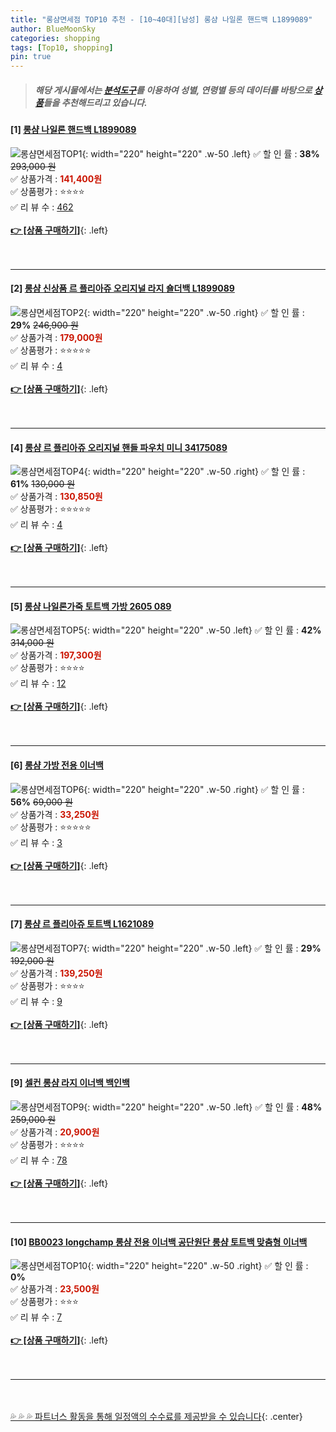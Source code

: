 ```yaml
---
title: "롱샴면세점 TOP10 추천 - [10~40대][남성] 롱샴 나일론 핸드백 L1899089"
author: BlueMoonSky
categories: shopping
tags: [Top10, shopping]
pin: true
---
```


> ##### 해당 게시물에서는 [**분석도구**](https://itemscout.io/)를 이용하여 **성별**, **연령별** 등의 데이터를 바탕으로 [**상품**](https://link.coupang.com/a/baae76)들을 추천해드리고 있습니다.

#### [1] [롱샴 나일론 핸드백 L1899089](https://link.coupang.com/re/AFFSDP?lptag=AF5964186&subid=bluemoonsky6999&pageKey=7148975184&traceid=V0-153&itemId=17969246917&vendorItemId=85126511200)
![롱샴면세점TOP1](https://thumbnail8.coupangcdn.com/thumbnails/remote/230x230ex/image/vendor_inventory/83b3/30b1bc89494eba722738f27d9c440e499b231f1803d9e5ec57f27130cf06.JPG){: width="220" height="220" .w-50 .left}
✅ 할 인 률 : **38%** ~~<del class="base-price"> 293,000  </del>원~~<br>
✅ 상품가격 : <span style="color:#cb1400"> **141,400원** </span><br>
✅ 상품평가 : ⭐⭐⭐⭐<br>
✅ 리 뷰 수 : [462](https://link.coupang.com/re/AFFSDP?lptag=AF5964186&subid=bluemoonsky6999&pageKey=7148975184&traceid=V0-153&itemId=17969246917&vendorItemId=85126511200)<br>
<br>
[**👉  [상품 구매하기]**](https://link.coupang.com/re/AFFSDP?lptag=AF5964186&subid=bluemoonsky6999&pageKey=7148975184&traceid=V0-153&itemId=17969246917&vendorItemId=85126511200){: .left}
<br>
<br>
<br>

***

#### [2] [롱샴 신상품 르 플리아쥬 오리지널 라지 숄더백 L1899089](https://link.coupang.com/re/AFFSDP?lptag=AF5964186&subid=bluemoonsky6999&pageKey=7355691219&traceid=V0-153&itemId=18939158682&vendorItemId=86065684212)
![롱샴면세점TOP2](https://thumbnail10.coupangcdn.com/thumbnails/remote/230x230ex/image/vendor_inventory/82a1/544a99dc14ea0a6572dec4fa2477470bd9ed3b84a4d043ef66406a89bcb0.jpg){: width="220" height="220" .w-50 .right}
✅ 할 인 률 : **29%** ~~<del class="base-price"> 246,900  </del>원~~<br>
✅ 상품가격 : <span style="color:#cb1400"> **179,000원** </span><br>
✅ 상품평가 : ⭐⭐⭐⭐⭐<br>
✅ 리 뷰 수 : [4](https://link.coupang.com/re/AFFSDP?lptag=AF5964186&subid=bluemoonsky6999&pageKey=7355691219&traceid=V0-153&itemId=18939158682&vendorItemId=86065684212)<br>
<br>
[**👉  [상품 구매하기]**](https://link.coupang.com/re/AFFSDP?lptag=AF5964186&subid=bluemoonsky6999&pageKey=7355691219&traceid=V0-153&itemId=18939158682&vendorItemId=86065684212){: .left}
<br>
<br>
<br>

***

#### [4] [롱샴 르 플리아쥬 오리지널 핸들 파우치 미니 34175089](https://link.coupang.com/re/AFFSDP?lptag=AF5964186&subid=bluemoonsky6999&pageKey=7382936347&traceid=V0-153&itemId=19071109119&vendorItemId=86193736264)
![롱샴면세점TOP4](https://thumbnail10.coupangcdn.com/thumbnails/remote/230x230ex/image/vendor_inventory/cead/9a83a9e85173712a22e2aa548c89492a046d0ccbfefa0c9050eba488a2f0.jpg){: width="220" height="220" .w-50 .right}
✅ 할 인 률 : **61%** ~~<del class="base-price"> 130,000  </del>원~~<br>
✅ 상품가격 : <span style="color:#cb1400"> **130,850원** </span><br>
✅ 상품평가 : ⭐⭐⭐⭐⭐<br>
✅ 리 뷰 수 : [4](https://link.coupang.com/re/AFFSDP?lptag=AF5964186&subid=bluemoonsky6999&pageKey=7382936347&traceid=V0-153&itemId=19071109119&vendorItemId=86193736264)<br>
<br>
[**👉  [상품 구매하기]**](https://link.coupang.com/re/AFFSDP?lptag=AF5964186&subid=bluemoonsky6999&pageKey=7382936347&traceid=V0-153&itemId=19071109119&vendorItemId=86193736264){: .left}
<br>
<br>
<br>

***

#### [5] [롱샴 나일론가죽 토트백 가방 2605 089](https://link.coupang.com/re/AFFSDP?lptag=AF5964186&subid=bluemoonsky6999&pageKey=7459388962&traceid=V0-153&itemId=19439175084&vendorItemId=86550249981)
![롱샴면세점TOP5](https://thumbnail10.coupangcdn.com/thumbnails/remote/230x230ex/image/vendor_inventory/d212/f851ae7b2ca62f9a067aeb09da1515cdb463ceca0905a11ccc0b7f5fe370.jpg){: width="220" height="220" .w-50 .left}
✅ 할 인 률 : **42%** ~~<del class="base-price"> 314,000  </del>원~~<br>
✅ 상품가격 : <span style="color:#cb1400"> **197,300원** </span><br>
✅ 상품평가 : ⭐⭐⭐⭐<br>
✅ 리 뷰 수 : [12](https://link.coupang.com/re/AFFSDP?lptag=AF5964186&subid=bluemoonsky6999&pageKey=7459388962&traceid=V0-153&itemId=19439175084&vendorItemId=86550249981)<br>
<br>
[**👉  [상품 구매하기]**](https://link.coupang.com/re/AFFSDP?lptag=AF5964186&subid=bluemoonsky6999&pageKey=7459388962&traceid=V0-153&itemId=19439175084&vendorItemId=86550249981){: .left}
<br>
<br>
<br>

***

#### [6] [롱샴 가방 전용 이너백](https://link.coupang.com/re/AFFSDP?lptag=AF5964186&subid=bluemoonsky6999&pageKey=6065240402&traceid=V0-153&itemId=11171673883&vendorItemId=78449686156)
![롱샴면세점TOP6](https://thumbnail8.coupangcdn.com/thumbnails/remote/230x230ex/image/retail/images/7305397307557022-c35ec980-fc15-4aa1-8b6e-b354f8eb4206.jpg){: width="220" height="220" .w-50 .right}
✅ 할 인 률 : **56%** ~~<del class="base-price"> 69,000  </del>원~~<br>
✅ 상품가격 : <span style="color:#cb1400"> **33,250원** </span><br>
✅ 상품평가 : ⭐⭐⭐⭐⭐<br>
✅ 리 뷰 수 : [3](https://link.coupang.com/re/AFFSDP?lptag=AF5964186&subid=bluemoonsky6999&pageKey=6065240402&traceid=V0-153&itemId=11171673883&vendorItemId=78449686156)<br>
<br>
[**👉  [상품 구매하기]**](https://link.coupang.com/re/AFFSDP?lptag=AF5964186&subid=bluemoonsky6999&pageKey=6065240402&traceid=V0-153&itemId=11171673883&vendorItemId=78449686156){: .left}
<br>
<br>
<br>

***

#### [7] [롱샴 르 플리아쥬 토트백 L1621089](https://link.coupang.com/re/AFFSDP?lptag=AF5964186&subid=bluemoonsky6999&pageKey=7506364478&traceid=V0-153&itemId=19659383445&vendorItemId=86765190826)
![롱샴면세점TOP7](https://thumbnail6.coupangcdn.com/thumbnails/remote/230x230ex/image/vendor_inventory/b297/b8f43f31728490bf33b8f20f5688912ebbc1082834fb6863c9eac40355ed.jpg){: width="220" height="220" .w-50 .left}
✅ 할 인 률 : **29%** ~~<del class="base-price"> 192,000  </del>원~~<br>
✅ 상품가격 : <span style="color:#cb1400"> **139,250원** </span><br>
✅ 상품평가 : ⭐⭐⭐⭐<br>
✅ 리 뷰 수 : [9](https://link.coupang.com/re/AFFSDP?lptag=AF5964186&subid=bluemoonsky6999&pageKey=7506364478&traceid=V0-153&itemId=19659383445&vendorItemId=86765190826)<br>
<br>
[**👉  [상품 구매하기]**](https://link.coupang.com/re/AFFSDP?lptag=AF5964186&subid=bluemoonsky6999&pageKey=7506364478&traceid=V0-153&itemId=19659383445&vendorItemId=86765190826){: .left}
<br>
<br>
<br>

***

#### [9] [셀컨 롱샴 라지 이너백 백인백](https://link.coupang.com/re/AFFSDP?lptag=AF5964186&subid=bluemoonsky6999&pageKey=6083470619&traceid=V0-153&itemId=11290696393&vendorItemId=78567431538)
![롱샴면세점TOP9](https://thumbnail8.coupangcdn.com/thumbnails/remote/230x230ex/image/vendor_inventory/8bec/fef32e7b3d60f482eaf727606b0d34cc5e7e5ef9eddd104bbe28b7b7d663.jpg){: width="220" height="220" .w-50 .left}
✅ 할 인 률 : **48%** ~~<del class="base-price"> 259,000  </del>원~~<br>
✅ 상품가격 : <span style="color:#cb1400"> **20,900원** </span><br>
✅ 상품평가 : ⭐⭐⭐⭐<br>
✅ 리 뷰 수 : [78](https://link.coupang.com/re/AFFSDP?lptag=AF5964186&subid=bluemoonsky6999&pageKey=6083470619&traceid=V0-153&itemId=11290696393&vendorItemId=78567431538)<br>
<br>
[**👉  [상품 구매하기]**](https://link.coupang.com/re/AFFSDP?lptag=AF5964186&subid=bluemoonsky6999&pageKey=6083470619&traceid=V0-153&itemId=11290696393&vendorItemId=78567431538){: .left}
<br>
<br>
<br>

***

#### [10] [BB0023 longchamp 롱샴 전용 이너백 공단원단 롱샴 토트백 맞춤형 이너백](https://link.coupang.com/re/AFFSDP?lptag=AF5964186&subid=bluemoonsky6999&pageKey=5158901930&traceid=V0-153&itemId=7099078035&vendorItemId=74391016761)
![롱샴면세점TOP10](https://thumbnail6.coupangcdn.com/thumbnails/remote/230x230ex/image/vendor_inventory/77f1/98dc614336a6b1ed3645c576838a35a289c87732fa731d7e41b4ea8dfe7e.jpg){: width="220" height="220" .w-50 .right}
✅ 할 인 률 : **0%** <br>
✅ 상품가격 : <span style="color:#cb1400"> **23,500원** </span><br>
✅ 상품평가 : ⭐⭐⭐<br>
✅ 리 뷰 수 : [7](https://link.coupang.com/re/AFFSDP?lptag=AF5964186&subid=bluemoonsky6999&pageKey=5158901930&traceid=V0-153&itemId=7099078035&vendorItemId=74391016761)<br>
<br>
[**👉  [상품 구매하기]**](https://link.coupang.com/re/AFFSDP?lptag=AF5964186&subid=bluemoonsky6999&pageKey=5158901930&traceid=V0-153&itemId=7099078035&vendorItemId=74391016761){: .left}
<br>
<br>
<br>

***
<br><br>[💦 💦 💦 파트너스 활동을 통해 일정액의 수수료를 제공받을 수 있습니다](https://link.coupang.com/a/baae76){: .center}
